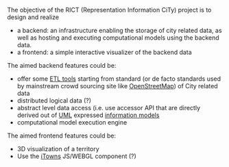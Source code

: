 The objective of the RICT (Representation Information CiTy) project is to design and realize 
  * a backend: an infrastructure enabling the storage of city related data, as well as hosting and executing computational models using the backend data.  
  * a frontend: a simple interactive visualizer of the backend data 
 
 The aimed backend features could be:
   * offer some [ETL tools](https://en.wikipedia.org/wiki/Extract,_transform,_load) starting from standard (or de facto standards used by mainstream crowd sourcing site like [OpenStreetMap](https://en.wikipedia.org/wiki/OpenStreetMap)) of City related data   
   * distributed logical data (?)
   * abstract level data access (i.e. use accessor API that are directly derived out of [UML](https://en.wikipedia.org/wiki/Unified_Modeling_Language) expressed [information models](https://en.wikipedia.org/wiki/Information_model)  
   * computational model execution engine
  
  The aimed frontend features could be:
   * 3D visualization of a territory
   * Use the [iTowns](http://www.itowns-project.org/) JS/WEBGL component (?)
